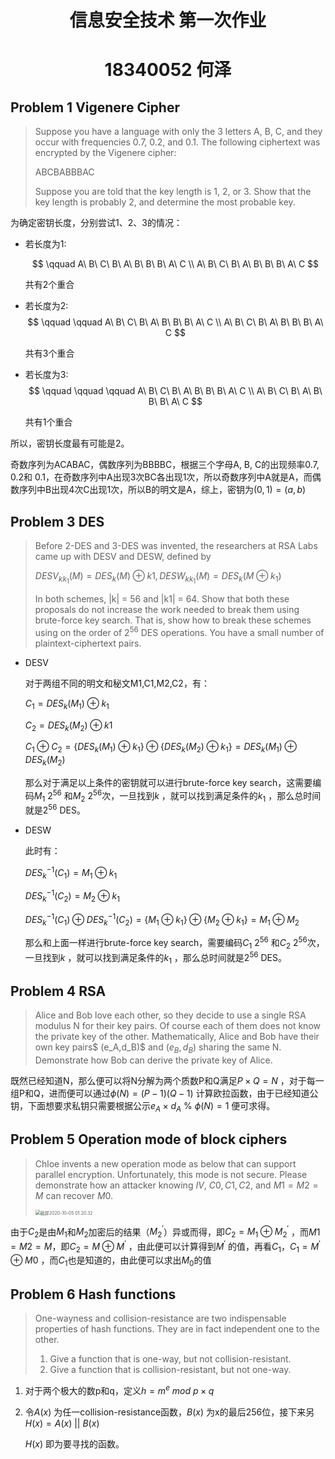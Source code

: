 <h1 align=center>信息安全技术 第一次作业</h1>

<h1 align=center>18340052  何泽</h1>

## Problem 1 Vigenere Cipher

> Suppose you have a language with only the 3 letters A, B, C, and they occur with frequencies 0.7, 0.2, and 0.1. The following ciphertext was encrypted by the Vigenere cipher:
>
> ABCBABBBAC
>
> Suppose you are told that the key length is 1, 2, or 3. Show that the key length is probably 2, and determine the most probable key.

为确定密钥长度，分别尝试1、2、3的情况：

- 若长度为1:

	$$
	\qquad A\ B\ C\ B\ A\ B\ B\ B\ A\ C \\
	A\ B\ C\ B\ A\ B\ B\ B\ A\ C
	$$
	
	共有2个重合
	
- 若长度为2:
    $$
    \qquad \qquad A\ B\ C\ B\ A\ B\ B\ B\ A\ C \\
    A\ B\ C\ B\ A\ B\ B\ B\ A\ C
    $$


    共有3个重合

- 若长度为3:
    $$
    \qquad \qquad \qquad A\ B\ C\ B\ A\ B\ B\ B\ A\ C \\
    A\ B\ C\ B\ A\ B\ B\ B\ A\ C
    $$

    共有1个重合

所以，密钥长度最有可能是2。

奇数序列为ACABAC，偶数序列为BBBBC，根据三个字母A, B, C的出现频率0.7, 0.2和 0.1，在奇数序列中A出现3次BC各出现1次，所以奇数序列中A就是A，而偶数序列中B出现4次C出现1次，所以B的明文是A，综上，密钥为$(0,1)=(a,b)$

## Problem 3 DES

> Before 2-DES and 3-DES was invented, the researchers at RSA Labs came up with DESV and DESW, defined by
>
> $DESV_{kk_1} (M) = DES_k(M) ⊕ k1, DESW_{kk_1} (M) = DES_k(M ⊕ k_1)$
>
> In both schemes, |k| = 56 and |k1| = 64. Show that both these proposals do not increase the work needed to break them using brute-force key search. That is, show how to break these schemes using on the order of $2^{56}$ DES operations. You have a small number of plaintext-ciphertext pairs.

- DESV

    对于两组不同的明文和秘文M1,C1,M2,C2，有：

    $C_1=DES_k(M_1)\oplus k_1$

    $C_2=DES_k(M_2)\oplus k1$

    $C_1\oplus C_2=\{DES_k(M_1)\oplus k_1\}\oplus \{DES_k(M_2)\oplus k_1\}=DES_k(M_1)\oplus DES_k(M_2)$

    那么对于满足以上条件的密钥就可以进行brute-force key search，这需要编码$M_1\  2^{56}$ 和$M_2\  2^{56}$次，一旦找到$k$ ，就可以找到满足条件的$k_1$ ，那么总时间就是$2^{56}$ DES。

- DESW

    此时有：

    $DES_k^{-1}(C_1)=M_1\oplus k_1$

    $DES_k^{-1}(C_2)=M_2\oplus k_1$

    $DES_k^{-1}(C_1)\oplus DES_k^{-1}(C_2)=\{M_1\oplus k_1\}\oplus \{M_2\oplus k_1\}=M_1\oplus M_2$

    那么和上面一样进行brute-force key search，需要编码$C_1\  2^{56}$ 和$C_2\  2^{56}$次，一旦找到$k$ ，就可以找到满足条件的$k_1$ ，那么总时间就是$2^{56}$ DES。

## Problem 4 RSA

> Alice and Bob love each other, so they decide to use a single RSA modulus N for their key pairs. Of course each of them does not know the private key of the other. Mathematically, Alice and Bob have their own key pairs$ (e_A,d_B)$ and $(e_B,d_B)$ sharing the same N. Demonstrate how Bob can derive the private key of Alice.

既然已经知道N，那么便可以将N分解为两个质数P和Q满足$P\times Q=N$ ，对于每一组P和Q，进而便可以通过$\phi(N) = (P-1)(Q-1)$ 计算欧拉函数，由于已经知道公钥，下面想要求私钥只需要根据公示$e_A\times d_A\ \%\ \phi(N) = 1$ 便可求得。

## Problem 5 Operation mode of block ciphers

> Chloe invents a new operation mode as below that can support parallel encryption. Unfortunately, this mode is not secure. Please demonstrate how an attacker knowing $IV$, $C0, C1, C2$, and $M1 = M2 = M$ can recover $M0$.
>
> <img src="/Users/heze/Pictures/截屏/截屏2020-10-05 01.20.32.png" alt="截屏2020-10-05 01.20.32" style="zoom:50%;" />

由于$C_2$是由$M_1$和$M_2$加密后的结果（$M_2^{'}$）异或而得，即$C_2=M_1\oplus M_2^{'}$ ，而$M1 = M2 = M$，即$C_2=M\oplus M^{'}$ ，由此便可以计算得到$M^{'}$ 的值，再看$C_1$，$C_1=M^{'}\oplus M0$ ，而$C_1$也是知道的，由此便可以求出$M_0$的值

## Problem 6 Hash functions

> One-wayness and collision-resistance are two indispensable properties of hash functions. They are in fact independent one to the other.
>
> 1. Give a function that is one-way, but not collision-resistant. 
> 2. Give a function that is collision-resistant, but not one-way.

1. 对于两个极大的数p和q，定义$h=m^e\ mod\ p\times q$

2. 令$A(x)$ 为任一collision-resistance函数，$B(x)$ 为x的最后256位，接下来另$H(x)=A(x)\ ||\ B(x)$

    $H(x)$ 即为要寻找的函数。